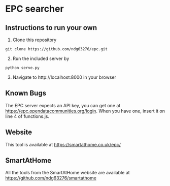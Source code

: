 # EPC searcher

## Instructions to run your own
1. Clone this repository
```
git clone https://github.com/ndg63276/epc.git
```
2. Run the included server by
```
python serve.py
```
3. Navigate to http://localhost:8000 in your browser

## Known Bugs
The EPC server expects an API key, you can get one at https://epc.opendatacommunities.org/login.
When you have one, insert it on line 4 of functions.js.

## Website
This tool is available at https://smartathome.co.uk/epc/

## SmartAtHome
All the tools from the SmartAtHome website are available at https://github.com/ndg63276/smartathome

